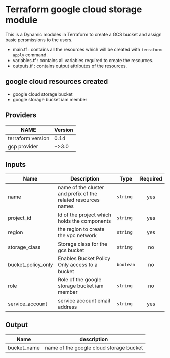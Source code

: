 # Terraform google cloud storage module 
This is a Dynamic modules in Terraform to create a GCS bucket and assign basic persmissions to the users.


* main.tf : contains all the resources which will be created with `terraform apply` command. 
* variables.tf : contains all variables required to create the resources.
* outputs.tf : contains output attributes of the resources. 

## google cloud resources created
* google cloud storage bucket
* google storage bucket iam member

## Providers

|       NAME        |   Version  | 
|-------------------|------------|
| terraform version |   0.14     |
| gcp provider      |   ~>3.0    |

## Inputs

|       Name        |   Description  |  Type  |  Required    |
|-------------------|----------------|--------|:------------:|
| name |  name of the cluster and prefix of the related resources names | `string` | yes |
| project_id |  Id of the project which holds the components | `string` | yes |
| region | the region to create the vpc network | `string` | yes |
| storage_class | Storage class for the gcs bucket | `string` | no |
| bucket_policy_only | Enables Bucket Policy Only access to a bucket | `boolean` | no | 
| role | Role of the google storage bucket iam member | `string` | no |
| service_account | service account email address | `string` | yes |

## Output

|    Name     |    description   | 
|-------------|:----------------:|
| bucket_name | name of the google cloud storage bucket |
